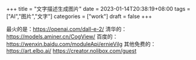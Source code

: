 +++
title = "文字描述生成图片"
date = 2023-01-14T20:38:19+08:00
tags = ["AI","图片","文字"]
categories = ["work"]
draft = false
+++


最火的是：https://openai.com/dall-e-2/
清华的：https://models.aminer.cn/CogView/
百度的：https://wenxin.baidu.com/moduleApi/ernieVilg
其他免费的：
https://art.elbo.ai/
https://creator.nolibox.com/guest